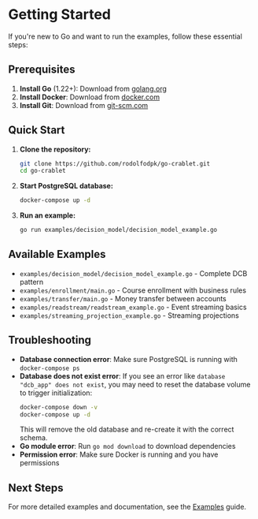 # Getting Started

If you're new to Go and want to run the examples, follow these essential steps:

## Prerequisites

1. **Install Go** (1.22+): Download from [golang.org](https://golang.org/dl/)
2. **Install Docker**: Download from [docker.com](https://docker.com/get-started/)
3. **Install Git**: Download from [git-scm.com](https://git-scm.com/)

## Quick Start

1. **Clone the repository:**
   ```bash
   git clone https://github.com/rodolfodpk/go-crablet.git
   cd go-crablet
   ```

2. **Start PostgreSQL database:**
   ```bash
   docker-compose up -d
   ```

3. **Run an example:**
   ```bash
   go run examples/decision_model/decision_model_example.go
   ```

## Available Examples

- `examples/decision_model/decision_model_example.go` - Complete DCB pattern
- `examples/enrollment/main.go` - Course enrollment with business rules
- `examples/transfer/main.go` - Money transfer between accounts
- `examples/readstream/readstream_example.go` - Event streaming basics
- `examples/streaming_projection_example.go` - Streaming projections

## Troubleshooting

- **Database connection error**: Make sure PostgreSQL is running with `docker-compose ps`
- **Database does not exist error**: If you see an error like `database "dcb_app" does not exist`, you may need to reset the database volume to trigger initialization:
  ```bash
  docker-compose down -v
  docker-compose up -d
  ```
  This will remove the old database and re-create it with the correct schema.
- **Go module error**: Run `go mod download` to download dependencies
- **Permission error**: Make sure Docker is running and you have permissions

## Next Steps

For more detailed examples and documentation, see the [Examples](examples.md) guide. 